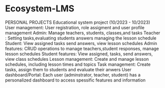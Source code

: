 # Ecosystem-LMS
PERSONAL PROJECTS                                                                                Educational system project (10/2023 - 10/2023) 
User management: User registration, role assigment and user profile management 
Admin: Manage teachers, students, classes,and tasks 
Teacher : Setting tasks,evaluating students answers managing the lesson schedule 
Student: View assigned tasks send answers, view lesson schedules 
Admin features: CRUD operations to manage teachers,student responses, manage lesson schedules 
Student features: View assigned, tasks, send answers, view class schedules 
Lesson management: Create and manage lesson schedules, including lesson times and topics 
Task management: Create tasks, assign them to students and evaluate their anwers 
User dashboard/Portal: Each user (adminstrator, teacher, student) has a personalized dashboard to access
 spessific features and information
